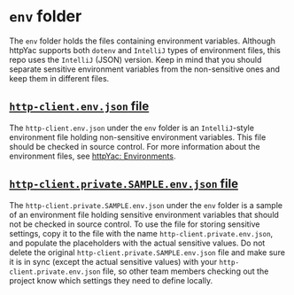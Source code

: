 # `env` folder

The `env` folder holds the files containing environment variables. Although httpYac supports both `dotenv` and `IntelliJ` types of environment files, this repo uses the `IntelliJ` (JSON) version. Keep in mind that you should separate sensitive environment variables from the non-sensitive ones and keep them in different files.

## [`http-client.env.json` file](http-client.env.json)

The `http-client.env.json` under the `env` folder is an `IntelliJ`-style environment file holding non-sensitive environment variables. This file should be checked in source control. For more information about the environment files, see [httpYac: Environments](https://httpyac.github.io/guide/environments.html).

## [`http-client.private.SAMPLE.env.json` file](http-client.private.SAMPLE.env.json)

The `http-client.private.SAMPLE.env.json` under the `env` folder is a sample of an environment file holding sensitive environment variables that should not be checked in source control. To use the file for storing sensitive settings, copy it to the file with the name `http-client.private.env.json`, and populate the placeholders with the actual sensitive values. Do not delete the original `http-client.private.SAMPLE.env.json` file and make sure it is in sync (except the actual sensitive values) with your `http-client.private.env.json` file, so other team members checking out the project know which settings they need to define locally.
